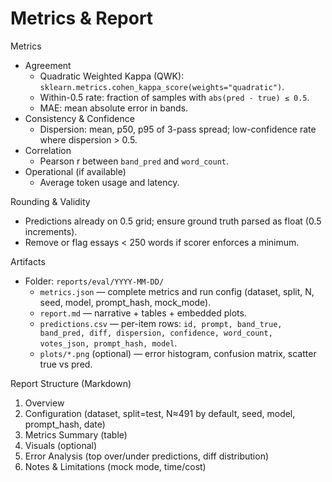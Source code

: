 # Metrics & Report

Metrics
- Agreement
  - Quadratic Weighted Kappa (QWK): `sklearn.metrics.cohen_kappa_score(weights="quadratic")`.
  - Within-0.5 rate: fraction of samples with `abs(pred - true) ≤ 0.5`.
  - MAE: mean absolute error in bands.
- Consistency & Confidence
  - Dispersion: mean, p50, p95 of 3-pass spread; low-confidence rate where dispersion > 0.5.
- Correlation
  - Pearson r between `band_pred` and `word_count`.
- Operational (if available)
  - Average token usage and latency.

Rounding & Validity
- Predictions already on 0.5 grid; ensure ground truth parsed as float (0.5 increments).
- Remove or flag essays < 250 words if scorer enforces a minimum.

Artifacts
- Folder: `reports/eval/YYYY-MM-DD/`
  - `metrics.json` — complete metrics and run config (dataset, split, N, seed, model, prompt_hash, mock_mode).
  - `report.md` — narrative + tables + embedded plots.
  - `predictions.csv` — per-item rows: `id, prompt, band_true, band_pred, diff, dispersion, confidence, word_count, votes_json, prompt_hash, model`.
  - `plots/*.png` (optional) — error histogram, confusion matrix, scatter true vs pred.

Report Structure (Markdown)
1. Overview
2. Configuration (dataset, split=test, N≈491 by default, seed, model, prompt_hash, date)
3. Metrics Summary (table)
4. Visuals (optional)
5. Error Analysis (top over/under predictions, diff distribution)
6. Notes & Limitations (mock mode, time/cost)
